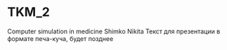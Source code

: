 # TKM_2
Computer simulation in medicine
Shimko Nikita 
Текст для презентации в формате печа-куча, будет позднее
